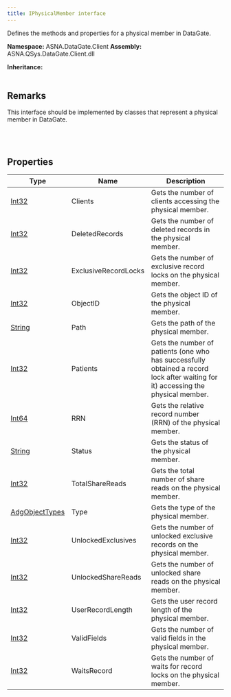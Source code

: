 ```yaml
---
title: IPhysicalMember interface
---
```


Defines the methods and properties for a physical member in DataGate.

**Namespace:** ASNA.DataGate.Client
**Assembly:** ASNA.QSys.DataGate.Client.dll

**Inheritance:** 
<br>
<br>

## Remarks
This interface should be implemented by classes that represent a physical member in DataGate.

<br>
<br>

## Properties

| Type | Name | Description
| --- | --- | --- 
| [Int32](https://learn.microsoft.com/en-us/dotnet/csharp/language-reference/builtin-types/integral-numeric-types) | Clients | Gets the number of clients accessing the physical member. |
| [Int32](https://learn.microsoft.com/en-us/dotnet/csharp/language-reference/builtin-types/integral-numeric-types) | DeletedRecords | Gets the number of deleted records in the physical member. |
| [Int32](https://learn.microsoft.com/en-us/dotnet/csharp/language-reference/builtin-types/integral-numeric-types) | ExclusiveRecordLocks | Gets the number of exclusive record locks on the physical member. |
| [Int32](https://learn.microsoft.com/en-us/dotnet/csharp/language-reference/builtin-types/integral-numeric-types) | ObjectID | Gets the object ID of the physical member. |
| [String](https://learn.microsoft.com/en-us/dotnet/api/system.string?view=net-8.0) | Path | Gets the path of the physical member. |
| [Int32](https://learn.microsoft.com/en-us/dotnet/csharp/language-reference/builtin-types/integral-numeric-types) | Patients | Gets the number of patients (one who has successfully obtained a record lock after waiting for it) accessing the physical member. |
| [Int64](https://learn.microsoft.com/en-us/dotnet/csharp/language-reference/builtin-types/integral-numeric-types) | RRN | Gets the relative record number (RRN) of the physical member. |
| [String](https://learn.microsoft.com/en-us/dotnet/api/system.string?view=net-8.0) | Status | Gets the status of the physical member. |
| [Int32](https://learn.microsoft.com/en-us/dotnet/csharp/language-reference/builtin-types/integral-numeric-types) | TotalShareReads | Gets the total number of share reads on the physical member. |
| [AdgObjectTypes](/reference/datagate/data-gate-common/adg-object-types.html) | Type | Gets the type of the physical member. |
| [Int32](https://learn.microsoft.com/en-us/dotnet/csharp/language-reference/builtin-types/integral-numeric-types) | UnlockedExclusives | Gets the number of unlocked exclusive records on the physical member. |
| [Int32](https://learn.microsoft.com/en-us/dotnet/csharp/language-reference/builtin-types/integral-numeric-types) | UnlockedShareReads | Gets the number of unlocked share reads on the physical member. |
| [Int32](https://learn.microsoft.com/en-us/dotnet/csharp/language-reference/builtin-types/integral-numeric-types) | UserRecordLength | Gets the user record length of the physical member. |
| [Int32](https://learn.microsoft.com/en-us/dotnet/csharp/language-reference/builtin-types/integral-numeric-types) | ValidFields | Gets the number of valid fields in the physical member. |
| [Int32](https://learn.microsoft.com/en-us/dotnet/csharp/language-reference/builtin-types/integral-numeric-types) | WaitsRecord | Gets the number of waits for record locks on the physical member. |
